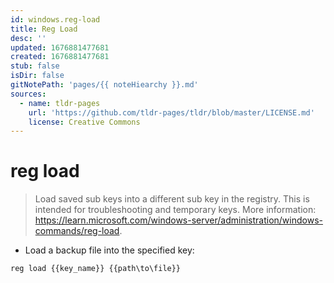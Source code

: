 ```yaml
---
id: windows.reg-load
title: Reg Load
desc: ''
updated: 1676881477681
created: 1676881477681
stub: false
isDir: false
gitNotePath: 'pages/{{ noteHiearchy }}.md'
sources:
  - name: tldr-pages
    url: 'https://github.com/tldr-pages/tldr/blob/master/LICENSE.md'
    license: Creative Commons
---
```

# reg load

> Load saved sub keys into a different sub key in the registry.
> This is intended for troubleshooting and temporary keys.
> More information: <https://learn.microsoft.com/windows-server/administration/windows-commands/reg-load>.

- Load a backup file into the specified key:

`reg load {{key_name}} {{path\to\file}}`

